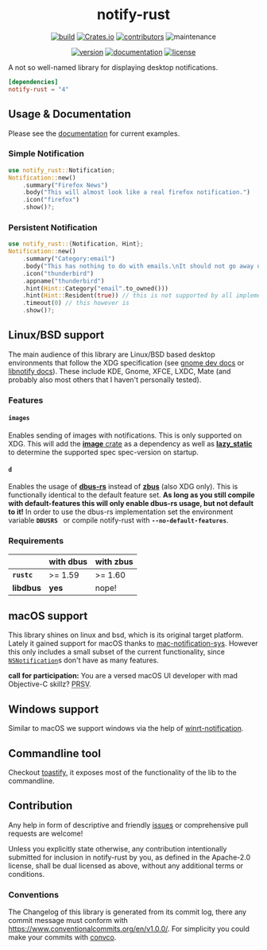 <div align="center">

# notify-rust

[![build](https://img.shields.io/github/workflow/status/hoodie/notify-rust/Continuous%20Integration)](https://github.com/hoodie/notify-rust/actions?query=workflow%3A"Continuous+Integration")
[![Crates.io](https://img.shields.io/crates/d/notify-rust)](https://crates.io/crates/notify-rust)
[![contributors](https://img.shields.io/github/contributors/hoodie/notify-rust)](https://github.com/hoodie/notify-rust/graphs/contributors)
![maintenance](https://img.shields.io/maintenance/yes/2022)

[![version](https://img.shields.io/crates/v/notify-rust)](https://crates.io/crates/notify-rust/)
[![documentation](https://img.shields.io/badge/docs-latest-blue.svg)](https://docs.rs/notify-rust/)
[![license](https://img.shields.io/crates/l/notify-rust.svg?style=flat)](https://crates.io/crates/notify-rust/)

</div>

A not so well-named library for displaying desktop notifications.


```toml
[dependencies]
notify-rust = "4"
```

## Usage & Documentation
Please see the [documentation](https://docs.rs/crate/notify-rust/) for current examples.


### Simple Notification
```rust
use notify_rust::Notification;
Notification::new()
    .summary("Firefox News")
    .body("This will almost look like a real firefox notification.")
    .icon("firefox")
    .show()?;
```

### Persistent Notification
```rust
use notify_rust::{Notification, Hint};
Notification::new()
    .summary("Category:email")
    .body("This has nothing to do with emails.\nIt should not go away until you acknowledge it.")
    .icon("thunderbird")
    .appname("thunderbird")
    .hint(Hint::Category("email".to_owned()))
    .hint(Hint::Resident(true)) // this is not supported by all implementations
    .timeout(0) // this however is
    .show()?;
```

## Linux/BSD support
The main audience of this library are Linux/BSD based desktop environments that follow the XDG specification (see [gnome dev docs](https://developer.gnome.org/notification-spec/) or [libnotify docs](https://www.galago-project.org/specs/notification/0.9/index.html)). These include KDE, Gnome, XFCE, LXDC, Mate (and probably also most others that I haven't personally tested).

### Features

#### `images`
Enables sending of images with notifications. This is only supported on XDG. This will add the [**image** crate](https://lib.rs/image) as a dependency as well as [**lazy_static**](https://lib.rs/lazy_static) to determine the supported spec spec-version on startup.

#### `d`
Enables the usage of [**dbus-rs**](https://lib.rs/dbus) instead of [**zbus**](https://lib.rs/zbus) (also XDG only).
This is functionally identical to the default feature set.
**As long as you still compile with default-features this will only enable dbus-rs usage, but not default to it!** In order to use the dbus-rs implementation set the environment variable **`DBUSRS `** or compile notify-rust with **`--no-default-features`**.

### Requirements

|             | with dbus | with zbus|
| ----------- | ---       |   ---    |
| **`rustc`** | >= 1.59   |  >= 1.60 |
| **libdbus** | **yes**   |  nope!   |

## macOS support
This library shines on linux and bsd, which is its original target platform.
Lately it gained support for macOS thanks to [mac-notification-sys](https://crates.io/crates/mac-notification-sys).
However this only includes a small subset of the current functionality, since [`NSNotification`](https://developer.apple.com/reference/foundation/nsnotification)s don't have as many features.

**call for participation:** You are a versed macOS UI developer with mad Objective-C skillz? <abbr title="pull request sil vous plait">PRSV</abbr>.

## Windows support
Similar to macOS we support windows via the help of [winrt-notification](https://crates.io/crates/winrt-notification).


## Commandline tool
Checkout [toastify](https://github.com/hoodie/toastify), it exposes most of the functionality of the lib to the commandline.

## Contribution
Any help in form of descriptive and friendly [issues](https://github.com/hoodie/notify-rust/issues) or comprehensive pull requests are welcome! 


Unless you explicitly state otherwise, any contribution intentionally submitted for inclusion in notify-rust by you, as defined in the Apache-2.0 license, shall be dual licensed as above, without any additional terms or conditions.

### Conventions
The Changelog of this library is generated from its commit log, there any commit message must conform with https://www.conventionalcommits.org/en/v1.0.0/. For simplicity you could make your commits with [convco](https://crates.io/crates/convco).
